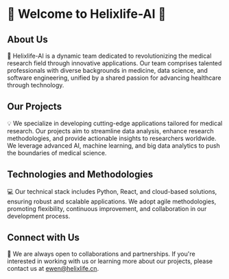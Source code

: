 # 🧬 Welcome to Helixlife-AI 🚀

## About Us
👥 Helixlife-AI is a dynamic team dedicated to revolutionizing the medical research field through innovative applications. Our team comprises talented professionals with diverse backgrounds in medicine, data science, and software engineering, unified by a shared passion for advancing healthcare through technology.

## Our Projects
💡 We specialize in developing cutting-edge applications tailored for medical research. Our projects aim to streamline data analysis, enhance research methodologies, and provide actionable insights to researchers worldwide. We leverage advanced AI, machine learning, and big data analytics to push the boundaries of medical science.

## Technologies and Methodologies
💻 Our technical stack includes Python, React, and cloud-based solutions, ensuring robust and scalable applications. We adopt agile methodologies, promoting flexibility, continuous improvement, and collaboration in our development process.

## Connect with Us
🤝 We are always open to collaborations and partnerships. If you're interested in working with us or learning more about our projects, please contact us at ewen@helixlife.cn.

